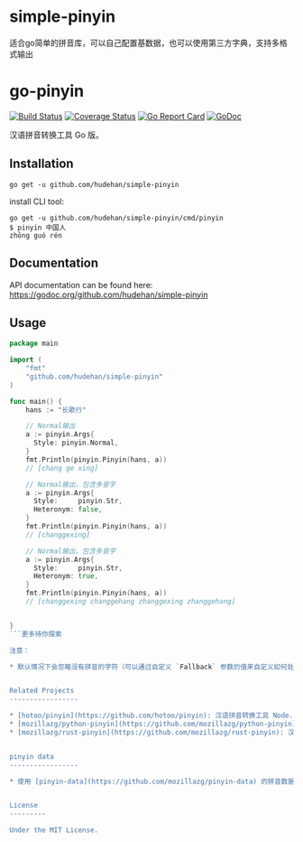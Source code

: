 # simple-pinyin
适合go简单的拼音库，可以自己配置基数据，也可以使用第三方字典，支持多格式输出


go-pinyin
=========

[![Build Status](https://github.com/mozillazg/go-pinyin/actions/workflows/go.yml/badge.svg?branch=master)](https://github.com/mozillazg/go-pinyin/actions/workflows/ci.yml)
[![Coverage Status](https://coveralls.io/repos/mozillazg/go-pinyin/badge.svg?branch=master)](https://coveralls.io/r/mozillazg/go-pinyin?branch=master)
[![Go Report Card](https://goreportcard.com/badge/github.com/mozillazg/go-pinyin)](https://goreportcard.com/report/github.com/mozillazg/go-pinyin)
[![GoDoc](https://godoc.org/github.com/mozillazg/go-pinyin?status.svg)](https://godoc.org/github.com/mozillazg/go-pinyin)

汉语拼音转换工具 Go 版。


Installation
------------

```
go get -u github.com/hudehan/simple-pinyin
```

install CLI tool:

```
go get -u github.com/hudehan/simple-pinyin/cmd/pinyin
$ pinyin 中国人
zhōng guó rén
```


Documentation
--------------

API documentation can be found here:
https://godoc.org/github.com/hudehan/simple-pinyin


Usage
------

```go
package main

import (
	"fmt"
	"github.com/hudehan/simple-pinyin"
)

func main() {
    hans := "长歌行"

    // Normal输出
    a := pinyin.Args{
      Style: pinyin.Normal,
    }
    fmt.Println(pinyin.Pinyin(hans, a))
    // [chang ge xing]

    // Normal输出，包含多音字
    a := pinyin.Args{
      Style:     pinyin.Str,
      Heteronym: false,
    }
    fmt.Println(pinyin.Pinyin(hans, a)) 
    // [changgexing]

    // Normal输出，包含多音字
    a := pinyin.Args{
      Style:     pinyin.Str,
      Heteronym: true,
    }
    fmt.Println(pinyin.Pinyin(hans, a))
    // [changgexing changgehang zhanggexing zhanggehang]


}
```更多待你探索

注意：

* 默认情况下会忽略没有拼音的字符（可以通过自定义 `Fallback` 参数的值来自定义如何处理没有拼音的字符，


Related Projects
-----------------

* [hotoo/pinyin](https://github.com/hotoo/pinyin): 汉语拼音转换工具 Node.js/JavaScript 版。
* [mozillazg/python-pinyin](https://github.com/mozillazg/python-pinyin): 汉语拼音转换工具 Python 版。
* [mozillazg/rust-pinyin](https://github.com/mozillazg/rust-pinyin): 汉语拼音转换工具 Rust 版。


pinyin data
-----------------

* 使用 [pinyin-data](https://github.com/mozillazg/pinyin-data) 的拼音数据


License
---------

Under the MIT License.
